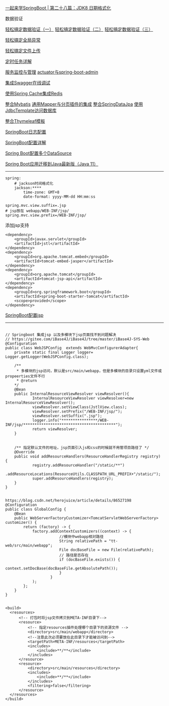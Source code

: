 [一起来学SpringBoot | 第二十八篇：JDK8 日期格式化](https://blog.battcn.com/2018/10/01/springboot/v2-localdatetime/)

数据验证

[轻松搞定数据验证（一）](https://blog.battcn.com/2018/06/05/springboot/v2-other-validate1/)
[轻松搞定数据验证（二）](https://blog.battcn.com/2018/06/06/springboot/v2-other-validate2/)
[轻松搞定数据验证（三）](https://blog.battcn.com/2018/06/07/springboot/v2-other-validate3/)

[轻松搞定全局异常](https://blog.battcn.com/2018/06/01/springboot/v2-other-exception/)

[轻松搞定文件上传](https://blog.battcn.com/2018/05/31/springboot/v2-other-upload/)

[定时任务详解](https://blog.battcn.com/2018/05/29/springboot/v2-other-scheduling/)

[服务监控与管理](https://blog.battcn.com/2018/05/24/springboot/v2-actuator-introduce/)
[actuator与spring-boot-admin](https://blog.battcn.com/2018/05/24/springboot/v2-actuator-monitor/)

[集成Swagger在线调试](https://blog.battcn.com/2018/05/16/springboot/v2-config-swagger/)

[使用Spring Cache集成Redis](https://blog.battcn.com/2018/05/13/springboot/v2-cache-redis/)

[整合Mybatis](https://blog.battcn.com/2018/05/09/springboot/v2-orm-mybatis/)
[通用Mapper与分页插件的集成](https://blog.battcn.com/2018/05/10/springboot/v2-orm-mybatis-plugin/)
[整合SpringDataJpa](https://blog.battcn.com/2018/05/08/springboot/v2-orm-jpa/)
[使用JdbcTemplate访问数据库](https://blog.battcn.com/2018/05/07/springboot/v2-orm-jdbc/)

[整合Thymeleaf模板](https://blog.battcn.com/2018/04/28/springboot/v2-web-thymeleaf/)

[SpringBoot日志配置](https://blog.battcn.com/2018/04/23/springboot/v2-config-logs/)

[SpringBoot配置详解](https://blog.battcn.com/2018/04/22/springboot/v2-config-properties/)

[Spring Boot配置多个DataSource](https://www.liaoxuefeng.com/article/001484212576147b1f07dc0ab9147a1a97662a0bd270c20000)

[Spring Boot应用迁移到Java最新版（Java 11）](https://mp.weixin.qq.com/s/avhIEa0mSzj4qepai-hJcA)


---------------------------
```
spring:
    # jackson时间格式化
    jackson:****
        time-zone: GMT+8
        date-format: yyyy-MM-dd HH:mm:ss
```        

```
spring.mvc.view.suffix=.jsp
# jsp放在 webapp/WEB-INF/jsp/
spring.mvc.view.prefix=/WEB-INF/jsp/
```

添加jsp支持
```
<dependency>
    <groupId>javax.servlet</groupId>
    <artifactId>jstl</artifactId>
</dependency>
<dependency>
    <groupId>org.apache.tomcat.embed</groupId>
    <artifactId>tomcat-embed-jasper</artifactId>
</dependency>
<dependency>
    <groupId>org.apache.tomcat</groupId>
    <artifactId>tomcat-jsp-api</artifactId>
</dependency>
<dependency>
    <groupId>org.springframework.boot</groupId>
    <artifactId>spring-boot-starter-tomcat</artifactId>
    <scope>provided</scope>
</dependency>
```

[SpringBoot配置jsp](https://github.com/spring-projects/spring-boot/tree/v2.1.3.RELEASE/spring-boot-samples/spring-boot-sample-web-jsp)

---------------------------
```

// Springboot 集成jsp 以及多模块下jsp页面找不到问题解决
// https://gitee.com/iBase4J/iBase4J/tree/master/iBase4J-SYS-Web   
@Configuration
public class WebJSPConfig  extends WebMvcConfigurerAdapter{
	private static final Logger logger= Logger.getLogger(WebJSPConfig.class);

	/**
	 * 多模块的jsp访问，默认是src/main/webapp，但是多模块的目录只设置yml文件或propeerties文件不行
	 * @return
	*/
	@Bean
	public InternalResourceViewResolver viewResolver(){
	        InternalResourceViewResolver viewResolver=new InternalResourceViewResolver();
			viewResolver.setViewClass(JstlView.class);
			viewResolver.setPrefix("/WEB-INF/jsp/");
			viewResolver.setSuffix(".jsp");
			logger.info("****************/WEB-INF/jsp/*****************************************");
	        return viewResolver;
	}


    /** 指定默认文件的地址，jsp页面引入js和css的时候就不用管项目路径了 */
	@Override
	public void addResourceHandlers(ResourceHandlerRegistry registry) {
	        registry.addResourceHandler("/static/**")
	                .addResourceLocations(ResourceUtils.CLASSPATH_URL_PREFIX+"/static/");
	        super.addResourceHandlers(registry);
	}
}     


https://blog.csdn.net/herojuice/article/details/86527198
@Configuration
public class GlobalConfig {
    @Bean
    public WebServerFactoryCustomizer<TomcatServletWebServerFactory> customizer() {
        return (factory) -> {
            factory.addContextCustomizers((context) -> {
                        //模块中webapp相对路径
                        String relativePath = "tt-web/src/main/webapp";
                        File docBaseFile = new File(relativePath);
                        // 路径是否存在
                        if (docBaseFile.exists()) {
                            context.setDocBase(docBaseFile.getAbsolutePath());
                        }
                    }
            );
        };
    }
}


<build>
  <resources>
      <!-- 打包时将jsp文件拷贝到META-INF目录下-->
      <resource>
          <!-- 指定resources插件处理哪个目录下的资源文件 -->
          <directory>src/main/webapp</directory>
          <!--注意此次必须要放在此目录下才能被访问到-->
          <targetPath>META-INF/resources</targetPath>
          <includes>
              <include>**/**</include>
          </includes>
      </resource>
      <resource>
          <directory>src/main/resources</directory>
          <includes>
              <include>**/**</include>
          </includes>
          <filtering>false</filtering>
      </resource>
  </resources>
</build>
```